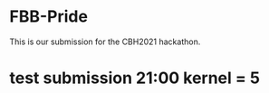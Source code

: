 # FBB-Pride

This is our submission for the CBH2021 hackathon.

# test submission 21:00 kernel = 5  
